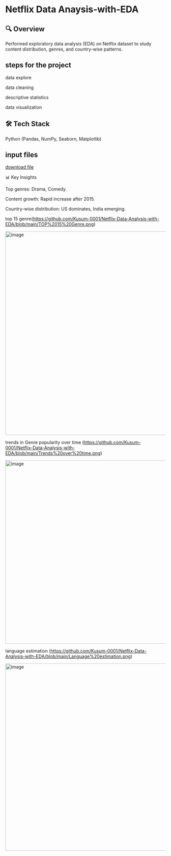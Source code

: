 # Netflix Data Anaysis-with-EDA
<h2>🔍 Overview </h2>
Performed exploratory data analysis (EDA) on Netflix dataset to study content distribution, genres, and country-wise patterns.


<h2> steps for the project </h2>

data explore

data cleaning 

descriptive statistics
 
data visualization

<h2>🛠️ Tech Stack </h2>

Python (Pandas, NumPy, Seaborn, Matplotlib)

<h2> input files </h2>

[download file](data/netflix_titles.csv)



📊 Key Insights

Top genres: Drama, Comedy.

Content growth: Rapid increase after 2015.

Country-wise distribution: US dominates, India emerging.

top 15 genre(https://github.com/Kusum-0001/Netflix-Data-Analysis-with-EDA/blob/main/TOP%2015%20Genre.png)

<img width="1266" height="638" alt="image" src="https://github.com/user-attachments/assets/92ab8e15-7e12-48c7-8f5b-ab94063efcaa" />


trends in Genre popularity over time (https://github.com/Kusum-0001/Netflix-Data-Analysis-with-EDA/blob/main/Trends%20over%20time.png)

<img width="1546" height="574" alt="image" src="https://github.com/user-attachments/assets/38b3e7af-35a5-4795-9af2-6dda21ce5ec8" />


language estimation (https://github.com/Kusum-0001/Netflix-Data-Analysis-with-EDA/blob/main/Language%20estimation.png)

<img width="1551" height="586" alt="image" src="https://github.com/user-attachments/assets/17db3bbc-4f8d-4bf7-8439-e52576f3e80f" />






